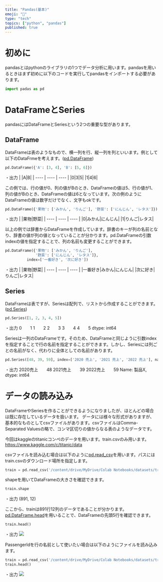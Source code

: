 ```yaml
---
title: "Pandas(基本)"
emoji: "🕌"
type: "tech"
topics: ["python", "pandas"]
published: true
---
```


# 初めに
pandasとはpythonのライブラリの1つでデータ分析に用います。pandasを用いるときはまず初めに以下のコードを実行してpandasをインポートする必要があります。
```py
import padas as pd
```

# DataFrameとSeries
pandasにはDataFrameとSeriesという2つの重要な型があります。

## DataFrame
DataFrameは表のようなもので、横一列を行、縦一列を列といいます。例として以下のDataFrmeを考えます。([pd.DataFrame](https://pandas.pydata.org/docs/reference/api/pandas.DataFrame.html?highlight=dataframe#pandas.DataFrame))
```py
pd.DataFrame({'A': [3, 4], 'B': [5, 6]})
```
・出力
| |A|B|
| ---- | ---- | ---- |
|0|3|5|
|1|4|6|

この例では、行の値が0、列の値がBのとき、DataFrameの値は5、行の値が1、列の値がBのとき、DataFrameの値は6となっています。次の例のようにDataFrameの値は数字だけでなく、文字もokです。
```py
pd.DataFrame({'果物': ['みかん', 'りんご'], '野菜': ['にんじん', 'レタス']})
```
・出力
| |果物|野菜|
| ---- | ---- | ---- |
|0|みかん|にんじん|
|1|りんご|レタス|

以上の例では辞書からDataFrameを作成しています。辞書のキーが列の名前となり、辞書の値が列の値となっていることが分かります。pd.DataFrameの引数indexの値を指定することで、列の名前も変更することができます。
```py
pd.DataFrame({'果物': ['みかん', 'りんご'], 
              '野菜': ['にんじん', 'レタス']},
	      index=['一番好き', '次に好き'])
```
・出力
| |果物|野菜|
| ---- | ---- | ---- |
|一番好き|みかん|にんじん|
|次に好き|りんご|レタス|

## Series
DataFrameは表ですが、Seriesは配列で、リストから作成することができます。([pd.Series](https://pandas.pydata.org/docs/reference/api/pandas.Series.html?highlight=series#pandas.Series))
```py
pd.Series([1, 2, 3, 4, 5])
```
・出力
0　　1
1　　2
2　　3
3　　4
4　　5
dtype: int64

Seriesは一列のDataFrameです。そのため、DataFrameと同じように引数indexを指定することで行の名前を指定することができます。しかし、Seriesには列ごとの名前がなく、代わりに全体としての名前があります。
```py
pd.Series([48, 39, 59], index=['2020 売上', '2021 売上', '2022 売上'], name='製品X')
```
・出力
2020売上　　48
2021売上　　39
2022売上　　59
Name: 製品X, dtype: int64

# データの読み込み
DataFrameやSeriesを作ることができるようになりましたが、ほとんどの場合は既に存在しているデータを扱います。
データには様々な形式がありますが、基本的なものとしてcsvファイルがあります。csvファイルはComma-Separated Valuesの略で、コンマ区切りの値からなる表のようなデータです。

今回はkaggleのtitanicコンペのデータを用います。train.csvのみ用います。
https://www.kaggle.com/c/titanic/data

csvファイルを読み込む場合は以下のように[pd.read_csv](https://pandas.pydata.org/docs/reference/api/pandas.read_csv.html?highlight=read_csv#pandas.read_csv)を用います。パスにはtrain.csvのダウンロード場所を指定します。
```py
train = pd.read_csv('/content/drive/MyDrive/Colab Notebooks/datasets/train.csv')
```
shapeを用いてDataFrameの大きさを確認できます。
```py
train.shape
```
・出力
(891, 12)

ここから、trainは891行12列のデータであることが分かります。[pd.DataFrame.head](https://pandas.pydata.org/docs/reference/api/pandas.DataFrame.head.html?highlight=head#pandas.DataFrame.head)を用いることで、DataFrameの先頭5行を確認できます。
```py
train.head()
```
・出力
![](https://storage.googleapis.com/zenn-user-upload/a17122135d07-20220404.png)

PassengerIdを行の名前として使いたい場合は以下のようにファイルを読み込みます。
```py
train = pd.read_csv('/content/drive/MyDrive/Colab Notebooks/datasets/train.csv')
train.head()
```
・出力
![](https://storage.googleapis.com/zenn-user-upload/0580902796fb-20220404.png)



<!-- pandas(基本) -->
<!-- 記事：https://zenn.dev/python3654/articles/cd7d593d0e2b6b -->
<!-- 参考：https://www.kaggle.com/code/residentmario/creating-reading-and-writing -->
<!-- データ：https://www.kaggle.com/competitions/titanic -->
